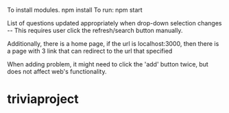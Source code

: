 
To install modules.
npm install
To run:
npm start

List of questions updated appropriately when drop-down selection changes -- This requires user click the refresh/search button manually.

Additionally, there is a home page, if the url is localhost:3000, then there is a page with 3 link that can redirect to the url that specified

When adding problem, it might need to click the 'add' button twice, but does not affect web's functionality.
# triviaproject
